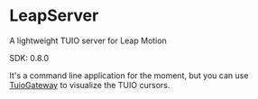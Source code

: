 LeapServer
==============

A lightweight TUIO server for Leap Motion

SDK: 0.8.0

It's a command line application for the moment, but you can use [TuioGateway](https://github.com/vinjn/TuioGateway) to visualize the TUIO cursors.
